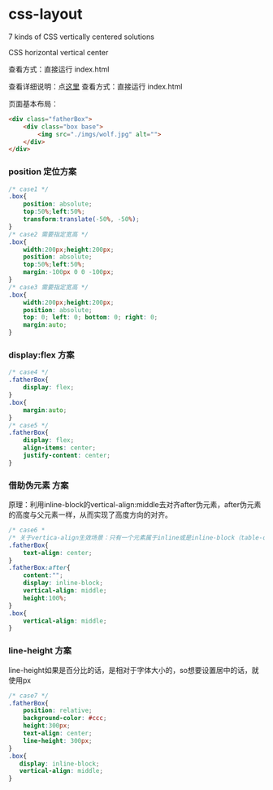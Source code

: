 # css-layout
7 kinds of CSS vertically centered solutions

CSS horizontal vertical center

查看方式：直接运行 index.html

查看详细说明：点[这里](https://weily22.github.io/2017/12/03/css%E4%B8%AD%E6%B0%B4%E5%B9%B3%E5%9E%82%E7%9B%B4%E5%B1%85%E4%B8%AD%E7%AC%94%E8%AE%B0/)
查看方式：直接运行 index.html

页面基本布局：

``` html
<div class="fatherBox">
	<div class="box base">
		<img src="./imgs/wolf.jpg" alt="">
	</div> 
</div>
```
### position 定位方案
``` css
/* case1 */
.box{
    position: absolute;
    top:50%;left:50%;
    transform:translate(-50%, -50%);
}
/* case2 需要指定宽高 */
.box{
    width:200px;height:200px;
    position: absolute;
    top:50%;left:50%;
    margin:-100px 0 0 -100px;
}
/* case3 需要指定宽高 */
.box{
    width:200px;height:200px;
    position: absolute;
    top: 0; left: 0; bottom: 0; right: 0; 
    margin:auto;
}
```
### display:flex 方案

```css
/* case4 */
.fatherBox{
    display: flex;
}
.box{
    margin:auto;
}
/* case5 */
.fatherBox{
    display: flex;
    align-items: center;
    justify-content: center;
}
```
### 借助伪元素 方案
原理：利用inline-block的vertical-align:middle去对齐after伪元素，after伪元素的高度与父元素一样，从而实现了高度方向的对齐。
``` css
/* case6 *
/* 关于vertica-align生效场景：只有一个元素属于inline或是inline-block（table-cell也可以理解为inline-block水平）水平，其身上的vertical-align属性才会起作用。一些默认情况下起作用的元素：如，图片，按钮，单复选框 */
.fatherBox{
    text-align: center;
}
.fatherBox:after{
    content:"";
    display: inline-block;
    vertical-align: middle;
    height:100%;
}
.box{
    vertical-align: middle;
}
```
### line-height 方案
line-height如果是百分比的话，是相对于字体大小的，so想要设置居中的话，就使用px
```css
/* case7 */
.fatherBox{
    position: relative;
    background-color: #ccc;
    height:300px;
    text-align: center; 
    line-height: 300px;
}
.box{
   display: inline-block;
   vertical-align: middle;
}
```



